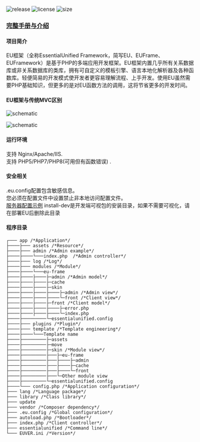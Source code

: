 ![release](https://img.shields.io/github/v/release/Andowa/EUFrame_Toolkit?include_prereleases&style=social)
![license](https://img.shields.io/github/license/Andowa/EUFrame_Toolkit?style=social)
![size](https://img.shields.io/github/languages/code-size/Andowa/EUFrame_Toolkit?style=social)

### [完整手册与介绍](http://frame.eqmemory.cn/)

#### 项目简介

EU框架（全称EssentialUnified Framework，简写EU、EUFrame、EUFramework）是基于PHP的多端应用开发框架。EU框架内置几乎所有关系数据库或非关系数据库的类库，拥有可自定义的模板引擎、语言本地化解析器及各种函数库。轻便简易的开发模式使开发者更容易理解流程、上手开发。使用EU虽然需要PHP基础知识，但更多的是对EU函数方法的调用，这将节省更多的开发时间。

#### EU框架与传统MVC区别

![schematic](http://frame.eqmemory.cn/image/mvcyl.jpg)

![schematic](http://frame.eqmemory.cn/image/euyl-en.png)

#### 运行环境

支持 Nginx/Apache/IIS.  
支持 PHP5/PHP7/PHP8(可用但有函数错误) .

#### 安全相关

.eu.config配置包含敏感信息。  
您必须在配置文件中设置禁止非本地访问配置文件。  
[服务器配置示例](http://frame.eqmemory.cn/config-%E9%85%8D%E7%BD%AE%E6%96%87%E4%BB%B6.html)
install-dev是开发端可视包的安装目录，如果不需要可视化，请在部署EU后删除此目录

#### 程序目录

```
┌─── app /*Application*/
├────├─── assets /*Resource*/
├────├─── admin /*Admin example*/
├────├────└───index.php  /*Admin controller*/
├────├─── log /*Log*/
├────├─── modules /*Module*/
├────├────└───eu-frame
├────├────├────├─admin /*Admin model*/
├────├────├────├─cache
├────├────├────├─skin
├────├────├────├────├─admin /*Admin view*/
├────├────├────├────└─front /*Client view*/
├────├────├────├─front /*Client model*/
├────├────├────├────├─error.php
├────├────├────├────└─index.php
├────├─────────└─essentialunified.config
├────├─── plugins /*Plugin*/
├────├─── template /*Template engineering*/
├────├────└───Template name
├────├─────────├─assets
├────├─────────├─move
├────├─────────├─skin /*Module view*/
├────├─────────├───├─eu-frame
├────├─────────├───├────├─admin
├────├─────────├───├────├─cache
├────├─────────├───├────└─front
├────├─────────├───└─Other module view
├────├─────────└─essentialunified.config
├────└─── config.php /*Application configuration*/
├─── lang /*Language package*/
├─── library /*Class library*/
├─── update
├─── vendor /*Composer dependency*/
├─── .eu.config /*Global configuration*/
├─── autoload.php /*Bootloader*/
├─── index.php /*Client controller*/
├─── essentialunified /*Command line*/
└─── EUVER.ini /*Version*/
```
